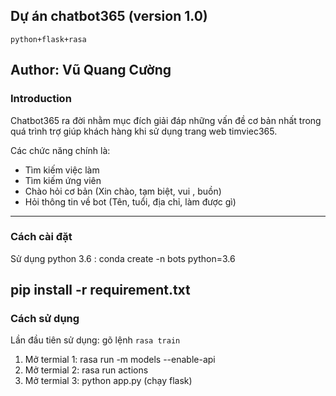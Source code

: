 ## Dự án chatbot365 (version 1.0)
`python+flask+rasa`


Author: Vũ Quang Cường
---------------------------
### Introduction
Chatbot365 ra đời nhằm mục đích giải đáp những vấn đề cơ bản nhất trong quá trình trợ giúp khách hàng khi sử dụng trang web timviec365.


Các chức năng chính là:
+ Tìm kiếm việc làm
+ Tìm kiếm ứng viên
+ Chào hỏi cơ bản (Xin chào, tạm biệt, vui , buồn)
+ Hỏi thông tin về bot (Tên, tuổi, địa chỉ, làm được gì)
---------------------------
### Cách cài đặt 

Sử dụng python 3.6 : conda create -n bots python=3.6

pip install -r requirement.txt
--------------------------
### Cách sử dụng
Lần đầu tiên sử dụng: 
gõ lệnh `rasa train`
1. Mở termial 1: rasa run -m models --enable-api
2. Mở termial 2: rasa run actions
3. Mở termial 3: python app.py (chạy flask)



